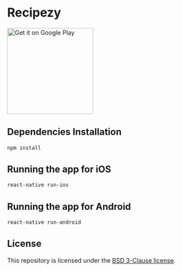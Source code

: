 # Recipezy
<a href='https://play.google.com/store/apps/details?id=com.recipezy&hl=en&pcampaignid=MKT-Other-global-all-co-prtnr-py-PartBadge-Mar2515-1'><img alt='Get it on Google Play' src='https://play.google.com/intl/en_us/badges/images/generic/en_badge_web_generic.png' width=200/></a>

## Dependencies Installation
```Bash
npm install
```

## Running the app for iOS
```Bash
react-native run-ios
```
## Running the app for Android
```Bash
react-native run-android
```

## License
This repository is licensed under the [BSD 3-Clause license](https://github.com/elailai94/Hippothesis/blob/master/LICENSE.md).
